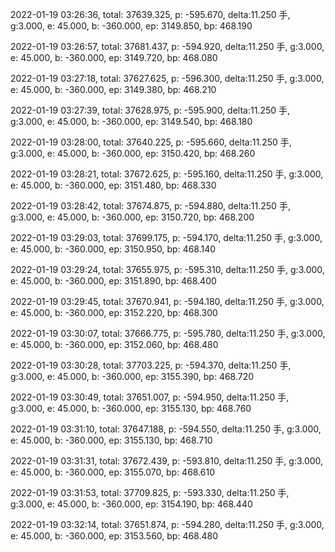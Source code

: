 2022-01-19 03:26:36, total: 37639.325, p: -595.670, delta:11.250 手, g:3.000, e: 45.000, b: -360.000, ep: 3149.850, bp: 468.190

2022-01-19 03:26:57, total: 37681.437, p: -594.920, delta:11.250 手, g:3.000, e: 45.000, b: -360.000, ep: 3149.720, bp: 468.080

2022-01-19 03:27:18, total: 37627.625, p: -596.300, delta:11.250 手, g:3.000, e: 45.000, b: -360.000, ep: 3149.380, bp: 468.210

2022-01-19 03:27:39, total: 37628.975, p: -595.900, delta:11.250 手, g:3.000, e: 45.000, b: -360.000, ep: 3149.540, bp: 468.180

2022-01-19 03:28:00, total: 37640.225, p: -595.660, delta:11.250 手, g:3.000, e: 45.000, b: -360.000, ep: 3150.420, bp: 468.260

2022-01-19 03:28:21, total: 37672.625, p: -595.160, delta:11.250 手, g:3.000, e: 45.000, b: -360.000, ep: 3151.480, bp: 468.330

2022-01-19 03:28:42, total: 37674.875, p: -594.880, delta:11.250 手, g:3.000, e: 45.000, b: -360.000, ep: 3150.720, bp: 468.200

2022-01-19 03:29:03, total: 37699.175, p: -594.170, delta:11.250 手, g:3.000, e: 45.000, b: -360.000, ep: 3150.950, bp: 468.140

2022-01-19 03:29:24, total: 37655.975, p: -595.310, delta:11.250 手, g:3.000, e: 45.000, b: -360.000, ep: 3151.890, bp: 468.400

2022-01-19 03:29:45, total: 37670.941, p: -594.180, delta:11.250 手, g:3.000, e: 45.000, b: -360.000, ep: 3152.220, bp: 468.300

2022-01-19 03:30:07, total: 37666.775, p: -595.780, delta:11.250 手, g:3.000, e: 45.000, b: -360.000, ep: 3152.060, bp: 468.480

2022-01-19 03:30:28, total: 37703.225, p: -594.370, delta:11.250 手, g:3.000, e: 45.000, b: -360.000, ep: 3155.390, bp: 468.720

2022-01-19 03:30:49, total: 37651.007, p: -594.950, delta:11.250 手, g:3.000, e: 45.000, b: -360.000, ep: 3155.130, bp: 468.760

2022-01-19 03:31:10, total: 37647.188, p: -594.550, delta:11.250 手, g:3.000, e: 45.000, b: -360.000, ep: 3155.130, bp: 468.710

2022-01-19 03:31:31, total: 37672.439, p: -593.810, delta:11.250 手, g:3.000, e: 45.000, b: -360.000, ep: 3155.070, bp: 468.610

2022-01-19 03:31:53, total: 37709.825, p: -593.330, delta:11.250 手, g:3.000, e: 45.000, b: -360.000, ep: 3154.190, bp: 468.440

2022-01-19 03:32:14, total: 37651.874, p: -594.280, delta:11.250 手, g:3.000, e: 45.000, b: -360.000, ep: 3153.560, bp: 468.480